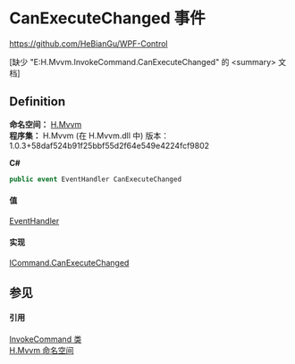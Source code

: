 # CanExecuteChanged 事件
https://github.com/HeBianGu/WPF-Control

\[缺少 "E:H.Mvvm.InvokeCommand.CanExecuteChanged" 的 &lt;summary&gt; 文档\]



## Definition
**命名空间：** <a href="2171cdff-f9c4-6682-6b3e-a29f9cee4c25">H.Mvvm</a>  
**程序集：** H.Mvvm (在 H.Mvvm.dll 中) 版本：1.0.3+58daf524b91f25bbf55d2f64e549e4224fcf9802

**C#**
``` C#
public event EventHandler CanExecuteChanged
```



#### 值
<a href="https://learn.microsoft.com/dotnet/api/system.eventhandler" target="_blank" rel="noopener noreferrer">EventHandler</a>

#### 实现
<a href="https://learn.microsoft.com/dotnet/api/system.windows.input.icommand.canexecutechanged" target="_blank" rel="noopener noreferrer">ICommand.CanExecuteChanged</a>  


## 参见


#### 引用
<a href="d8129c92-d79d-8a1e-c8ce-f574c37ecc56">InvokeCommand 类</a>  
<a href="2171cdff-f9c4-6682-6b3e-a29f9cee4c25">H.Mvvm 命名空间</a>  
